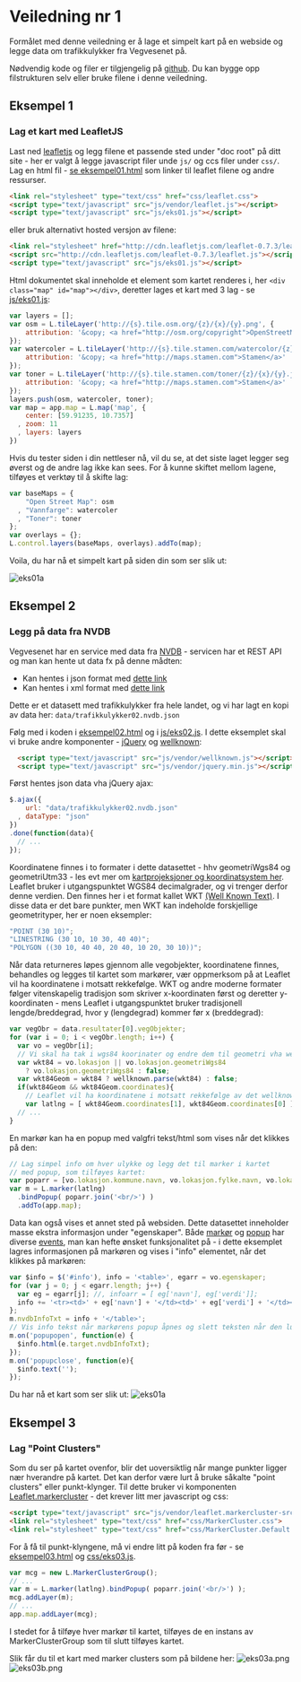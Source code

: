 # Veiledning nr 1

Formålet med denne veiledning er å lage et simpelt kart på en webside og legge data om trafikkulykker fra Vegvesenet på. 

Nødvendig kode og filer er tilgjengelig på [github](https://github.com/GeoForum/geoforumtutorials/tree/master/www/veiledning01). Du kan bygge opp filstrukturen selv eller bruke filene i denne veiledning.

## Eksempel 1

### Lag et kart med LeafletJS
Last ned [leafletjs](http://leafletjs.com/download.html) og legg filene et passende sted under "doc root" på ditt site - her er valgt å legge javascript filer unde `js/` og ccs filer under `css/`. Lag en html fil - [se eksempel01.html](eksempel01.html) som linker til leaflet filene og andre ressurser.

```html
<link rel="stylesheet" type="text/css" href="css/leaflet.css">
<script type="text/javascript" src="js/vendor/leaflet.js"></script>
<script type="text/javascript" src="js/eks01.js"></script>
```
eller bruk alternativt hosted versjon av filene:
```html
<link rel="stylesheet" href="http://cdn.leafletjs.com/leaflet-0.7.3/leaflet.css" />
<script src="http://cdn.leafletjs.com/leaflet-0.7.3/leaflet.js"></script>
<script type="text/javascript" src="js/eks01.js"></script>
```

Html dokumentet skal inneholde et element som kartet renderes i, her `<div class="map" id="map"></div>`, deretter lages et kart med 3 lag - se [js/eks01.js](js/eks01.js):

```js
var layers = [];
var osm = L.tileLayer('http://{s}.tile.osm.org/{z}/{x}/{y}.png', {
    attribution: '&copy; <a href="http://osm.org/copyright">OpenStreetMap</a> contributors'
});
var watercoler = L.tileLayer('http://{s}.tile.stamen.com/watercolor/{z}/{x}/{y}.jpg', {
    attribution: '&copy; <a href="http://maps.stamen.com">Stamen</a>'
});
var toner = L.tileLayer('http://{s}.tile.stamen.com/toner/{z}/{x}/{y}.jpg', {
    attribution: '&copy; <a href="http://maps.stamen.com">Stamen</a>'
});
layers.push(osm, watercoler, toner);
var map = app.map = L.map('map', {
    center: [59.91235, 10.7357]
  , zoom: 11
  , layers: layers
})
```
Hvis du tester siden i din nettleser nå, vil du se, at det siste laget legger seg øverst og de andre lag ikke kan sees. For å kunne skiftet mellom lagene, tilføyes et verktøy til å skifte lag:

```js
var baseMaps = {
    "Open Street Map": osm
  , "Vannfarge": watercoler
  , "Toner": toner
};
var overlays = {};
L.control.layers(baseMaps, overlays).addTo(map);
```

Voila, du har nå et simpelt kart på siden din som ser slik ut:

![eks01a](img/eks01b.jpg)

## Eksempel 2

### Legg på data fra NVDB

Vegvesenet har en service med data fra [NVDB](https://www.vegvesen.no/nvdb/api/dokumentasjon) - servicen har et REST API og man kan hente ut data fx på denne mådten:

* Kan hentes i json format med [dette link](https://www.vegvesen.no/nvdb/api/sok.json?kriterie=%7B%22lokasjon%22:%7B%22bbox%22:%22-1349369,6171067,2549369,8278933%22%7D,%22objektTyper%22:%5B%7B%22id%22:570,%22filter%22:%5B%7B%22type%22:%22Alvorligste%20skadegrad%22,%22operator%22:%22=%22,%22verdi%22:%5B%22Drept%22%5D%7D,%7B%22type%22:%22Ulykkesdato%22,%22operator%22:%22%3E=%22,%22verdi%22:%5B%222015-01-01%22%5D%7D%5D%7D%5D%7D)
* Kan hentes i xml format med [dette link](https://www.vegvesen.no/nvdb/api/sok?kriterie=%7B%22lokasjon%22:%7B%22bbox%22:%22-1349369,6171067,2549369,8278933%22%7D,%22objektTyper%22:%5B%7B%22id%22:570,%22filter%22:%5B%7B%22type%22:%22Alvorligste%20skadegrad%22,%22operator%22:%22=%22,%22verdi%22:%5B%22Drept%22%5D%7D,%7B%22type%22:%22Ulykkesdato%22,%22operator%22:%22%3E=%22,%22verdi%22:%5B%222015-01-01%22%5D%7D%5D%7D%5D%7D)

Dette er et datasett med trafikkulykker fra hele landet, og vi har lagt en kopi av data her:
`data/trafikkulykker02.nvdb.json`

Følg med i koden i [eksempel02.html](eksempel02.html) og i [js/eks02.js](js/eks02.js). I dette eksemplet skal vi bruke andre komponenter - [jQuery](https://jquery.com/) og [wellknown](https://github.com/mapbox/wellknown):
```html
  <script type="text/javascript" src="js/vendor/wellknown.js"></script> 
  <script type="text/javascript" src="js/vendor/jquery.min.js"></script>
```
Først hentes json data vha jQuery ajax:

```js
$.ajax({
    url: "data/trafikkulykker02.nvdb.json"
  , dataType: "json"
})
.done(function(data){
  // ...
});
```

Koordinatene finnes i to formater i dette datasettet - hhv geometriWgs84 og geometriUtm33 - les evt mer om [kartprojeksjoner og koordinatsystem her](projeksjoner.md). Leaflet bruker i utgangspunktet WGS84 decimalgrader, og vi trenger derfor denne verdien. Den finnes her i et format kallet WKT [(Well Known Text)](http://en.wikipedia.org/wiki/Well-known_text). I disse data er det bare punkter, men WKT kan indeholde forskjellige geometrityper, her er noen eksempler:
```js
"POINT (30 10)";
"LINESTRING (30 10, 10 30, 40 40)";
"POLYGON ((30 10, 40 40, 20 40, 10 20, 30 10))";
```

Når data returneres løpes gjennom alle vegobjekter, koordinatene finnes, behandles og legges til kartet som markører, vær oppmerksom på at Leaflet vil ha koordinatene i motsatt rekkefølge. WKT og andre moderne formater følger vitenskapelig tradisjon som skriver x-koordinaten først og deretter y-koordinaten - mens Leaflet i utgangspunktet bruker tradisjonell lengde/breddegrad, hvor y (lengdegrad) kommer før x (breddegrad):

```js
var vegObr = data.resultater[0].vegObjekter;
for (var i = 0; i < vegObr.length; i++) {
  var vo = vegObr[i];
  // Vi skal ha tak i wgs84 koorinater og endre dem til geometri vha wellknown:
  var wkt84 = vo.lokasjon || vo.lokasjon.geometriWgs84 
    ? vo.lokasjon.geometriWgs84 : false;
  var wkt84Geom = wkt84 ? wellknown.parse(wkt84) : false;
  if(wkt84Geom && wkt84Geom.coordinates){
    // Leaflet vil ha koordinatene i motsatt rekkefølge av det wellknown leverer:
    var latlng = [ wkt84Geom.coordinates[1], wkt84Geom.coordinates[0] ];
  // ...
}
```

En markør kan ha en popup med valgfri tekst/html som vises når det klikkes på den:
```js
// Lag simpel info om hver ulykke og legg det til marker i kartet 
// med popup, som tilføyes kartet:
var poparr = [vo.lokasjon.kommune.navn, vo.lokasjon.fylke.navn, vo.lokasjon.region.navn];
var m = L.marker(latlng)
  .bindPopup( poparr.join('<br/>') )
  .addTo(app.map);
```

Data kan også vises et annet sted på websiden. Dette datasettet inneholder masse ekstra informasjon under "egenskaper". Både [markør](http://leafletjs.com/reference.html#marker) og [popup](http://leafletjs.com/reference.html#popup) har diverse [events](http://leafletjs.com/reference.html#events), man kan hefte ønsket funksjonalitet på - i dette eksemplet lagres informasjonen på markøren og vises i "info" elementet, når det klikkes på markøren:
```js
var $info = $('#info'), info = '<table>', egarr = vo.egenskaper;
for (var j = 0; j < egarr.length; j++) {
  var eg = egarr[j]; //, infoarr = [ eg['navn'], eg['verdi']]; 
  info += '<tr><td>' + eg['navn'] + '</td><td>' + eg['verdi'] + '</td></tr>';
};
m.nvdbInfoTxt = info + '</table>';
// Vis info tekst når markørens popup åpnes og slett teksten når den lukkes:
m.on('popupopen', function(e) {
  $info.html(e.target.nvdbInfoTxt);
});
m.on('popupclose', function(e){
  $info.text('');
});
```

Du har nå et kart som ser slik ut:
![eks01a](img/eks02a.jpg)

## Eksempel 3

### Lag "Point Clusters"

Som du ser på kartet ovenfor, blir det uoversiktlig når mange punkter ligger nær hverandre på kartet. Det kan derfor være lurt å bruke såkalte "point clusters" eller punkt-klynger. Til dette bruker vi komponenten [Leaflet.markercluster](https://github.com/Leaflet/Leaflet.markercluster) - det krever litt mer javascript og css:
```html
<script type="text/javascript" src="js/vendor/leaflet.markercluster-src.js"></script>
<link rel="stylesheet" type="text/css" href="css/MarkerCluster.css">
<link rel="stylesheet" type="text/css" href="css/MarkerCluster.Default.css">
```

For å få til punkt-klyngene, må vi endre litt på koden fra før - se [eksempel03.html](eksempel03.html) og [css/eks03.js](css/eks03.js). 

```js
var mcg = new L.MarkerClusterGroup();
// ...
var m = L.marker(latlng).bindPopup( poparr.join('<br/>') );
mcg.addLayer(m);
// ...
app.map.addLayer(mcg);
```

I stedet for å tilføye hver markør til kartet, tilføyes de en instans av MarkerClusterGroup som til slutt tilføyes kartet. 

Slik får du til et kart med marker clusters som på bildene her:
![eks03a.png](img/eks03a.png)
![eks03b.png](img/eks03b.png)